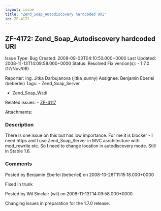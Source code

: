 ```yaml
---
layout: issue
title: "Zend_Soap_Autodiscovery hardcoded URI"
id: ZF-4172
---
```


ZF-4172: Zend\_Soap\_Autodiscovery hardcoded URI
------------------------------------------------

 Issue Type: Bug Created: 2008-09-03T04:10:50.000+0000 Last Updated: 2008-11-13T14:09:58.000+0000 Status: Resolved Fix version(s): - 1.7.0 (17/Nov/08)
 
 Reporter:  Ing. Jitka Darbujanova (jitka\_sunny)  Assignee:  Benjamin Eberlei (beberlei)  Tags: - Zend\_Soap\_Server
- Zend\_Soap\_Wsdl
 
 Related issues: - [ZF-4117](/issues/browse/ZF-4117)
 
 Attachments: 
### Description

There is one issue on this but has low importance. For me it is blocker - I need https and I use Zend\_Soap\_Server in MVC asrchitecture with mod\_rewrite etc. So I need to change location in autodiscovery mode. Still in Stable 1.6.

 

 

### Comments

Posted by Benjamin Eberlei (beberlei) on 2008-10-26T11:15:18.000+0000

Fixed in trunk

 

 

Posted by Wil Sinclair (wil) on 2008-11-13T14:09:58.000+0000

Changing issues in preparation for the 1.7.0 release.

 

 